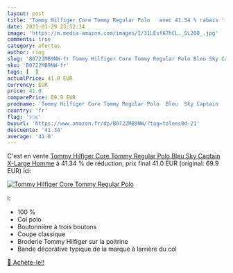 ```yaml
---
layout: post
title: 'Tommy Hilfiger Core Tommy Regular Polo   avec 41.34 % rabais '
date: 2021-01-29 23:52:24
image: 'https://m.media-amazon.com/images/I/31LEsfA7hCL._SL200_.jpg'
comments: true
category: ofertas
author: ring
slug: 'B0722MB9NW-fr Tommy Hilfiger Core Tommy Regular Polo Bleu Sky Captain...'
sku: 'B0722MB9NW-fr'
tags: [  ]
actualPrice: 41.0 EUR
currency: EUR
price: 41.0
comparePrice: 69.9 EUR
prodname: 'Tommy Hilfiger Core Tommy Regular Polo  Bleu  Sky Captain   X-Large Homme'
country: 'fr'
flag: '🇫🇷'
buyurl: 'https://www.amazon.fr/dp/B0722MB9NW/?tag=tolees0d-21'
descuento: '41.34'
average: '41.0'
---
```


C'est en vente [Tommy Hilfiger Core Tommy Regular Polo  Bleu  Sky Captain   X-Large Homme](https://www.amazon.fr/dp/B0722MB9NW/?tag=tolees0d-21)  à  41.34 % de réduction, prix final  41.0 EUR (original: 69.9 EUR) ici:

[![Tommy Hilfiger Core Tommy Regular Polo  ](https://m.media-amazon.com/images/I/31LEsfA7hCL._SL200_.jpg)](https://www.amazon.fr/dp/B0722MB9NW/?tag=tolees0d-21)

ℹ️:

- 100 %
- Col polo
- Boutonnière à trois boutons
- Coupe classique
- Broderie Tommy Hilfiger sur la poitrine
- Bande décorative typique de la marque à larrière du col

[🛒 Achète-le!!](https://www.amazon.fr/dp/B0722MB9NW/?tag=tolees0d-21)
